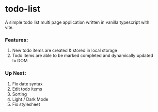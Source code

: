 # todo-list

A simple todo list multi page application written in vanilla typescript with vite.

### Features:
1. New todo items are created & stored in local storage
2. Todo items are able to be marked completed and dynamically updated to DOM

### Up Next:
1. Fix date syntax
2. Edit todo items
3. Sorting
4. Light / Dark Mode
5. Fix stylesheet